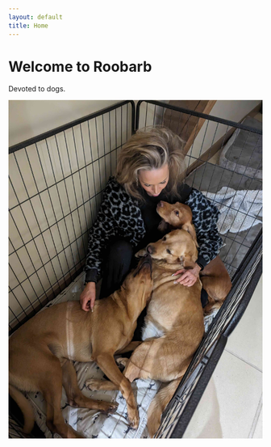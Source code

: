 ```yaml
---
layout: default
title: Home
---
```


# Welcome to Roobarb

Devoted to dogs.


![Dogs](assets/dogs.jpg)